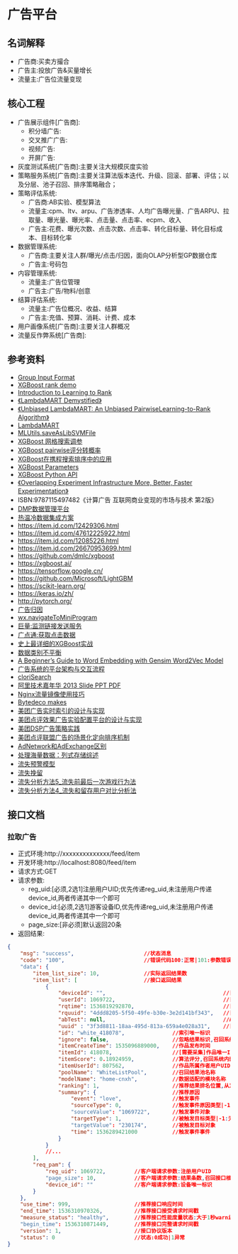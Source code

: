 # 广告平台

## 名词解释

- 广告商:买卖方撮合
- 广告主:投放广告&买量增长
- 流量主:广告位流量变现

## 核心工程

- 广告展示组件[广告商]:
    - 积分墙广告:
    - 交叉推广广告:
    - 视频广告:
    - 开屏广告:
- 灰度测试系统[广告商]:主要关注大规模灰度实验
- 策略服务系统[广告商]:主要关注算法版本迭代、升级、回滚、部署、评估；以及分层、池子召回、排序策略融合；
- 策略评估系统:
    - 广告商:AB实验、模型算法
    - 流量主:cpm、ltv、arpu、广告渗透率、人均广告曝光量、广告ARPU、拉取量、曝光量、曝光率、点击量、点击率、ecpm、收入
    - 广告主:花费、曝光次数、点击次数、点击率、转化目标量、转化目标成本、目标转化率
- 数据管理系统:
    - 广告商:主要关注人群/曝光/点击/归因，面向OLAP分析型GP数据仓库
    - 广告主:号码包
- 内容管理系统:
    - 流量主:广告位管理
    - 广告主:广告/物料/创意
- 结算评估系统:
    - 流量主:广告位概况、收益、结算
    - 广告主:充值、预算、消耗、计费、成本
- 用户画像系统[广告商]:主要关注人群概况
- 流量反作弊系统[广告商]:

## 参考资料

- [Group Input Format](https://github.com/dmlc/xgboost/blob/master/doc/tutorials/input_format.rst#group-input-format)
- [XGBoost rank demo](https://github.com/dmlc/xgboost/tree/master/demo/rank)
- [Introduction to Learning to Rank](https://everdark.github.io/k9/notebooks/ml/learning_to_rank/learning_to_rank.html)
- [《LambdaMART Demystified》](https://staff.fnwi.uva.nl/e.kanoulas/wp-content/uploads/Lecture-8-1-LambdaMart-Demystified.pdf)
- [《Unbiased LambdaMART: An Unbiased PairwiseLearning-to-Rank Algorithm》](https://arxiv.org/pdf/1809.05818.pdf)
- [LambdaMART](https://www.microsoft.com/en-us/research/uploads/prod/2016/02/MSR-TR-2010-82.pdf)
- [MLUtils.saveAsLibSVMFile](http://spark.apache.org/docs/2.2.2/api/java/org/apache/spark/mllib/util/MLUtils.html#saveAsLibSVMFile-org.apache.spark.rdd.RDD-java.lang.String-)
- [XGBoost 网格搜索调参](https://www.jianshu.com/p/392b6ef4656b)
- [XGBoost pairwise评分转概率](https://blog.csdn.net/weixin_42001089/article/details/84146238)
- [XGBoost在携程搜索排序中的应用](https://zhuanlan.zhihu.com/p/97126793)
- [XGBoost Parameters](https://github.com/dmlc/xgboost/blob/master/doc/parameter.rst)
- [XGBoost Python API](https://xgboost.readthedocs.io/en/latest/python/python_api.html)
- [《Overlapping Experiment Infrastructure More, Better, Faster Experimentation》](https://storage.googleapis.com/pub-tools-public-publication-data/pdf/36500.pdf)
- ISBN:9787115497482《计算广告 互联网商业变现的市场与技术 第2版》
- [DMP数据管理平台](https://de.qq.com/featuresportal/data-access/summary)
- [热温冷数据集成方案](https://blog.cloudera.com/transparent-hierarchical-storage-management-with-apache-kudu-and-impala/)
- https://item.jd.com/12429306.html
- https://item.jd.com/47612225922.html
- https://item.jd.com/12085226.html
- https://item.jd.com/26670953699.html
- https://github.com/dmlc/xgboost
- https://xgboost.ai/
- https://tensorflow.google.cn/
- https://github.com/Microsoft/LightGBM
- https://scikit-learn.org/
- https://keras.io/zh/
- http://pytorch.org/
- [广告归因](https://www.facebook.com/business/help/458681590974355?id=768381033531365)
- [wx.navigateToMiniProgram](https://developers.weixin.qq.com/minigame/dev/api/open-api/miniprogram-navigate/wx.navigateToMiniProgram.html)
- [巨量:监测链接发送服务](https://ad.oceanengine.com/openapi/doc/index.html?id=1299)
- [广点通:获取点击数据](https://developers.e.qq.com/docs/guide/user_actions/new_click_data)
- [史上最详细的XGBoost实战](https://zhuanlan.zhihu.com/p/31182879)
- [数据类别不平衡](https://www.ai1994.com/2018/10/25/Imbalanced-Datasets/)
- [A Beginner’s Guide to Word Embedding with Gensim Word2Vec Model](https://towardsdatascience.com/a-beginners-guide-to-word-embedding-with-gensim-word2vec-model-5970fa56cc92)
- [广告系统的平台架构与交互流程](http://neoremind.com/2020/01/ad_system_architecture/)
- [cloriSearch](https://github.com/shpilu/cloriSearch)
- [阿里技术嘉年华 2013 Slide PPT PDF](https://github.com/alswl/adc2013)
- [Nginx流量镜像使用技巧](https://cloud.tencent.com/developer/article/1495449)
- [Bytedeco makes](http://bytedeco.org/)
- [美团广告实时索引的设计与实现](https://tech.meituan.com/2018/05/11/adp-rtidx-ls.html)
- [美团点评效果广告实验配置平台的设计与实现](https://mp.weixin.qq.com/s/R7vsxiXLXcjJDOBigrlYKg)
- [美团DSP广告策略实践](https://mp.weixin.qq.com/s/5mrOX1puY6WvoRP3X2wTZw)
- [美团点评联盟广告的场景化定向排序机制](https://mp.weixin.qq.com/s/xigME-griWFwEvvPNqWuvg)
- [AdNetwork和AdExchange区别](https://blog.csdn.net/chenglian1987/article/details/76229051)
- [处理海量数据：列式存储综述](https://zhuanlan.zhihu.com/p/35622907)
- [流失预警模型](https://zhuanlan.zhihu.com/p/93059773)
- [流失挽留](https://zhuanlan.zhihu.com/p/93559578)
- [流失分析方法5_流失前最后一次游戏行为法](https://zhuanlan.zhihu.com/p/89375647)
- [流失分析方法4_流失和留存用户对比分析法](https://zhuanlan.zhihu.com/p/88420788)

## 接口文档

### 拉取广告

- 正式环境:http://xxxxxxxxxxxxxx/feed/item
- 开发环境:http://localhost:8080/feed/item
- 请求方式:GET
- 请求参数:
    - reg_uid:[必须,2选1]注册用户UID;优先传递reg_uid,未注册用户传递device_id,两者传递其中一个即可
    - device_id:[必须,2选1]游客设备ID,优先传递reg_uid,未注册用户传递device_id,两者传递其中一个即可
    - page_size:[非必须]默认返回20条
- 返回结果:

```json
{
    "msg": "success",                      //状态消息
    "code": "100",                         //错误代码100:正常|101:参数错误|102:未知错误|103:请求过于频繁
    "data": {
        "item_list_size": 10,              //实际返回结果数
        "item_list": [                     //接口返回结果
            {
                "deviceId": "",                                     //[需要采集]请求用户设备号
                "userId": 1069722,                                  //[需要采集]请求用户UID,游客时为0
                "rqtime": 1536819292870,                            //[需要采集]本次请求的时间戳
                "rquuid": "4ddd8205-5f50-49fe-b30e-3e2d141bf343",   //[需要采集]本次请求的唯一标识
                "abTest": null,                                     //AB测试策略,当前保留未使用,后续版本会加入
                "uuid" : "3f3d8811-18aa-495d-813a-659a4e028a31",    //[需要采集]本次请求结果的唯一ID标识
                "id": "white_418078",               //索引唯一标识
                "ignore": false,                    //忽略结果标识,召回系统内部排重使用
                "itemCreateTime": 1535096889000,    //作品发布时间
                "itemId": 418078,                   //[需要采集]作品唯一ID
                "itemScore": 0.18924959,            //算法评分,召回系统内部排序使用
                "itemUserId": 807562,               //作品所属作者用户UID
                "poolName": "WhiteListPool",        //召回结果池名称
                "modelName": "home-cnxh",           //数据适配的模块名称
                "ranking": 1,                       //推荐结果排名位置,从1开始计数
                "summary": {                        //推荐原因
                    "event": "love",                //触发事件
                    "sourceType": 0,                //触发事件原因类型|-1:无|0:用户|1:系统
                    "sourceValue": "1069722",       //触发事件对象
                    "targetType": 1,                //被触发目标类型|-1:无|0:用户|1:作品
                    "targetValue": "230174",        //被触发目标对象
                    "time": 1536289421000           //触发事件事件
                }
            }
            //...
        ],
        "req_pam": {
            "reg_uid": 1069722,         //客户端请求参数:注册用户UID
            "page_size": 10,            //客户端请求参数:结果条数,召回接口根据情况实际返回条数不一定等于page_size
            "device_id": ""             //客户端请求参数:设备唯一标识
        }
    },
    "use_time": 999,                    //推荐接口响应时间
    "end_time": 1536310970326,          //推荐接口接受请求时间戳
    "measure_status": "healthy",        //推荐接口性能度量状态:大于1秒warning|小于1秒healthy
    "begin_time": 1536310871449,        //推荐接口完整请求时间戳
    "version": 1,                       //接口协议版本
    "status": 0                         //状态:0成功|1异常
}
```
